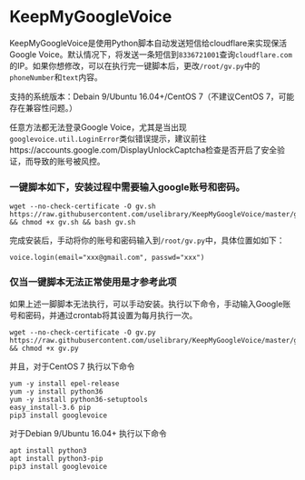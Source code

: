 # KeepMyGoogleVoice



KeepMyGoogleVoice是使用Python脚本自动发送短信给cloudflare来实现保活Google Voice。默认情况下，将发送一条短信到`8336721001`查询`cloudflare.com`的IP。如果你想修改，可以在执行完一键脚本后，更改`/root/gv.py`中的`phoneNumber`和`text`内容。

支持的系统版本：Debain 9/Ubuntu 16.04+/CentOS 7（不建议CentOS 7，可能存在兼容性问题。）

任意方法都无法登录Google Voice，尤其是当出现`googlevoice.util.LoginError`类似错误提示，建议前往https://accounts.google.com/DisplayUnlockCaptcha检查是否开启了安全验证，而导致的账号被风控。



### 一键脚本如下，安装过程中需要输入google账号和密码。

```
wget --no-check-certificate -O gv.sh https://raw.githubusercontent.com/uselibrary/KeepMyGoogleVoice/master/gv.sh && chmod +x gv.sh && bash gv.sh
```

完成安装后，手动将你的账号和密码输入到`/root/gv.py`中，具体位置如如下：

```
voice.login(email="xxx@gmail.com", passwd="xxx")
```





### 仅当一键脚本无法正常使用是才参考此项

如果上述一脚脚本无法执行，可以手动安装。执行以下命令，手动输入Google账号和密码，并通过crontab将其设置为每月执行一次。

```
wget --no-check-certificate -O gv.py https://raw.githubusercontent.com/uselibrary/KeepMyGoogleVoice/master/gv.py && chmod +x gv.py
```

并且，对于CentOS 7 执行以下命令
```
yum -y install epel-release
yum -y install python36
yum -y install python36-setuptools
easy_install-3.6 pip
pip3 install googlevoice
```

对于Debian 9/Ubuntu 16.04+ 执行以下命令
```
apt install python3
apt install python3-pip
pip3 install googlevoice
```

